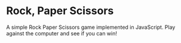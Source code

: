 # Rock, Paper Scissors

A simple Rock Paper Scissors game implemented in JavaScript. Play against the computer and see if you can win!

